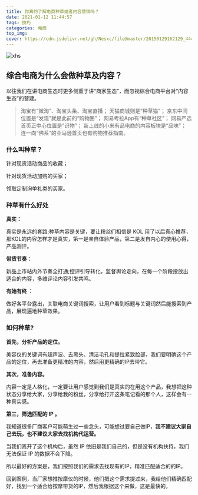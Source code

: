 ```yaml
---
title: 你真的了解电商种草或者内容营销吗？
date: 2021-01-12 11:44:57
tags: 技巧
categories: 电商
top_img: 
cover: https://cdn.jsdelivr.net/gh/Nesxc/file@master/20150129162129_44457.jpg
---
```


![xhs](https://cdn.jsdelivr.net/gh/Nesxc/file@master/xhs.jpg)

## 综合电商为什么会做种草及内容？

以往我们在讲电商生态时更多侧重于讲“商家生态”，而忽视综合电商平台对“内容生态”的营建。

> 淘宝有“微淘”、淘宝头条、淘宝直播；
> 天猫商城则是“种草猫”；
> 京东中间位置是“发现”就是此前的“购物圈”；
> 网易考拉App有“种草社区”；
> 网易严选首页正中心位置是“识物”；
> 新上线的小米有品电商的内容板块是“品味”；
> 连一向“佛系”的亚马逊首页也有购物推荐指南。

### 什么叫种草？  

针对现货活动商品的收藏；  

针对现货活动加购的买家；  

领取定制询单礼劵的买家。  

### 种草有什么好处

**真实：**

真实是永远的套路;种草内容是关键，要让粉丝们相信是 KOL 用了以后真心推荐，那KOL的内容怎样才是真实，第一是亲自体验产品，第二是发自内心的使用心得，产品测评。

**带货节奏**：

新品上市站内外节奏全打通;控评引导转化，监督舆论走向，在每一个阶段投放出适合的内容，多维评论内容引发共鸣。

**有始有终 ：**

做好各平台露出，关联电商关键词搜索，让用户看到标题与关键词然后能搜索到产品，展现遍地种草效果。

### 如何种草?  

**首先，分析产品的定位。**

美容仪的关键词有超声波、去黑头、清洁毛孔和提拉紧致脸部，我们要明确这个产品的定位，再去准备更精准的内容，然后用更精确的IP去带它。

**其次，准备内容。**

内容一定是人格化，一定要让用户感觉到我们是真实的在用这个产品，我想把这种状态分享给大家，分享给我的粉丝，分享给打开这条笔记看的那个人，这样会有一种真实感。

**第三，筛选匹配的 IP 。**

我知道很多厂商客户可能萌生过一些念头，可能想过要自己做IP，**我不建议大家自己去玩，也不建议大家去找机构代运营。**

当我们离开了这个机构后，虽然 IP 依旧是我们自己的，但是没有机构扶持，我们无法保证 IP 的数据不会下降。

所以最好的方案是，我们按照我们的需求去找现有的IP，精准匹配适合的的IP。

回到案例，当厂家想推按摩仪的时候，他们把这个需求提过来，我给他们精确匹配好，找到一个适合给按摩带货的IP，然后我根据这个来做，这是最快的。
